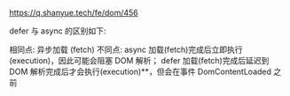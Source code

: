 https://q.shanyue.tech/fe/dom/456

 defer 与 async 的区别如下:

相同点: 异步加载 (fetch)
不同点:
async 加载(fetch)完成后立即执行 (execution)，因此可能会阻塞 DOM 解析；
defer 加载(fetch)完成后延迟到 DOM 解析完成后才会执行(execution)**，但会在事件 DomContentLoaded 之前